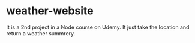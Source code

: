 # weather-website
It is a 2nd project in a Node course on Udemy.
It just take the location and return a weather summrery.
